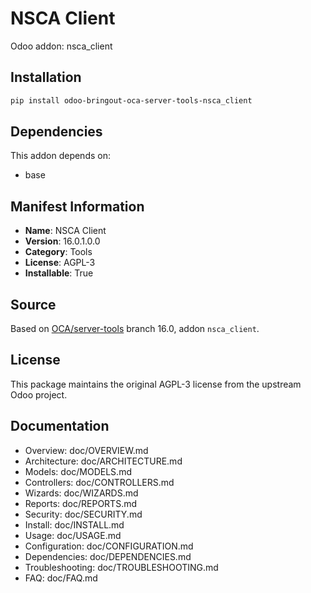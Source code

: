 # NSCA Client

Odoo addon: nsca_client

## Installation

```bash
pip install odoo-bringout-oca-server-tools-nsca_client
```

## Dependencies

This addon depends on:
- base

## Manifest Information

- **Name**: NSCA Client
- **Version**: 16.0.1.0.0
- **Category**: Tools
- **License**: AGPL-3
- **Installable**: True

## Source

Based on [OCA/server-tools](https://github.com/OCA/server-tools) branch 16.0, addon `nsca_client`.

## License

This package maintains the original AGPL-3 license from the upstream Odoo project.

## Documentation

- Overview: doc/OVERVIEW.md
- Architecture: doc/ARCHITECTURE.md
- Models: doc/MODELS.md
- Controllers: doc/CONTROLLERS.md
- Wizards: doc/WIZARDS.md
- Reports: doc/REPORTS.md
- Security: doc/SECURITY.md
- Install: doc/INSTALL.md
- Usage: doc/USAGE.md
- Configuration: doc/CONFIGURATION.md
- Dependencies: doc/DEPENDENCIES.md
- Troubleshooting: doc/TROUBLESHOOTING.md
- FAQ: doc/FAQ.md
